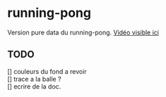 # running-pong
Version pure data du running-pong. 
[Vidéo visible ici](https://vimeo.com/124991263)

## TODO
[] couleurs du fond a revoir  
[] trace a la balle ?  
[] ecrire de la doc.  
